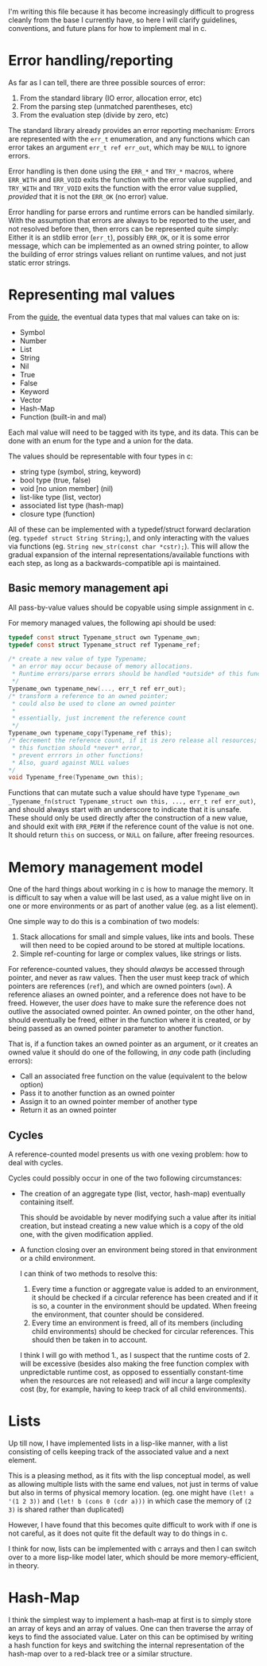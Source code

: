 I'm writing this file because it has become increasingly difficult
to progress cleanly from the base I currently have,
so here I will clarify guidelines, conventions, and future plans
for how to implement mal in c.

# Error handling/reporting

As far as I can tell, there are three possible sources of error:

 1. From the standard library (IO error, allocation error, etc)
 2. From the parsing step (unmatched parentheses, etc)
 3. From the evaluation step (divide by zero, etc)

The standard library already provides an error reporting mechanism:
Errors are represented with the `err_t` enumeration,
and any functions which can error takes an argument `err_t ref err_out`,
which may be `NULL` to ignore errors.

Error handling is then done using the `ERR_*` and `TRY_*` macros,
where `ERR_WITH` and `ERR_VOID` exits the function with the error value supplied,
and `TRY_WITH` and `TRY_VOID` exits the function with the error value supplied,
*provided* that it is not the `ERR_OK` (no error) value.

Error handling for parse errors and runtime errors can be handled similarly.
With the assumption that errors are always to be reported to the user,
and not resolved before then,
then errors can be represented quite simply:
Either it is an stdlib error (`err_t`), possibly `ERR_OK`,
or it is some error message,
which can be implemented as an owned string pointer,
to allow the building of error strings values reliant on runtime values,
and not just static error strings.

# Representing mal values

From the [guide](../../process/guide.md),
the eventual data types that mal values can take on is:

 - Symbol
 - Number
 - List
 - String
 - Nil
 - True
 - False
 - Keyword
 - Vector
 - Hash-Map
 - Function (built-in and mal)

Each mal value will need to be tagged with its type, and its data.
This can be done with an enum for the type and a union for the data.

The values should be representable with four types in c:

 - string type (symbol, string, keyword)
 - bool type (true, false)
 - void [no union member] (nil)
 - list-like type (list, vector)
 - associated list type (hash-map)
 - closure type (function)

All of these can be implemented with a typedef/struct forward declaration
(eg. `typedef struct String String;`),
and only interacting with the values via functions
(eg. `String new_str(const char *cstr);`).
This will allow the gradual expansion
of the internal representations/available functions with each step,
as long as a backwards-compatible api is maintained.

## Basic memory management api

All pass-by-value values should be copyable using simple assignment in c.

For memory managed values, the following api should be used:

```c
typedef const struct Typename_struct own Typename_own;
typedef const struct Typename_struct ref Typename_ref;

/* create a new value of type Typename;
 * an error may occur because of memory allocations.
 * Runtime errors/parse errors should be handled *outside* of this function.
 */
Typename_own typename_new(..., err_t ref err_out);
/* transform a reference to an owned pointer;
 * could also be used to clone an owned pointer
 *
 * essentially, just increment the reference count
 */
Typename_own typename_copy(Typename_ref this);
/* decrement the reference count, if it is zero release all resources;
 * this function should *never* error,
 * prevent errrors in other functions!
 * Also, guard against NULL values
*/
void Typename_free(Typename_own this);
```

Functions that can mutate such a value should have type
`Typename_own _Typename_fn(struct Typename_struct own this, ..., err_t ref err_out)`,
and should always start with an underscore to indicate that it is unsafe.
These should only be used directly after the construction of a new value,
and should exit with `ERR_PERM` if the reference count of the value is not one.
It should return `this` on success,
or `NULL` on failure,
after freeing resources.

# Memory management model

One of the hard things about working in c is how to manage the memory.
It is difficult to say when a value will be last used,
as a value might live on in one or more environments
or as part of another value (eg. as a list element).

One simple way to do this is a combination of two models:

 1. Stack allocations for small and simple values, like ints and bools.
    These will then need to be copied around to be stored at multiple locations.
 2. Simple ref-counting for large or complex values, like strings or lists.

For reference-counted values,
they should *always* be accessed through pointer,
and never as raw values.
Then the user must keep track of which pointers are references (`ref`),
and which are owned pointers (`own`).
A reference aliases an owned pointer,
and a reference does not have to be freed.
However, the user *does* have to make sure the reference
does not outlive the associated owned pointer.
An owned pointer, on the other hand,
should eventually be freed,
either in the function where it is created,
or by being passed as an owned pointer parameter to another function.

That is, if a function takes an owned pointer as an argument,
or it creates an owned value it should do one of the following,
in *any* code path (including errors):

 - Call an associated free function on the value (equivalent to the below option)
 - Pass it to another function as an owned pointer
 - Assign it to an owned pointer member of another type
 - Return it as an owned pointer

## Cycles

A reference-counted model presents us with one vexing problem:
how to deal with cycles.

Cycles could possibly occur in one of the two following circumstances:

 - The creation of an aggregate type (list, vector, hash-map)
   eventually containing itself.

   This should be avoidable by never modifying such a value
   after its initial creation,
   but instead creating a new value which is a copy of the old one,
   with the given modification applied.
 - A function closing over an environment
   being stored in that environment or a child environment.

   I can think of two methods to resolve this:

   1. Every time a function or aggregate value is added to an environment,
      it should be checked if a circular reference has been created
      and if it is so,
      a counter in the environment should be updated.
      When freeing the environment, that counter should be considered.
   2. Every time an environment is freed,
      all of its members (including child environments)
      should be checked for circular references.
      This should then be taken in to account.

   I think I will go with method 1.,
   as I suspect that the runtime costs of 2. will be excessive
   (besides also making the free function complex with unpredictable runtime cost,
   as opposed to essentially constant-time when the resources are not released)
   and will incur a large complexity cost
   (by, for example, having to keep track of all child environments).

# Lists

Up till now, I have implemented lists in a lisp-like manner,
with a list consisting of cells keeping track of the associated value
and a next element.

This is a pleasing method,
as it fits with the lisp conceptual model,
as well as allowing multiple lists with the same end values,
not just in terms of value but also in terms of physical memory location.
(eg. one might have `(let! a '(1 2 3))` and `(let! b (cons 0 (cdr a)))`
in which case the memory of `(2 3)` is shared rather than duplicated)

However, I have found that this becomes quite difficult to work with
if one is not careful,
as it does not quite fit the default way to do things in c.

I think for now,
lists can be implemented with c arrays
and then I can switch over to a more lisp-like model later,
which should be more memory-efficient, in theory.

# Hash-Map

I think the simplest way to implement a hash-map at first
is to simply store an array of keys
and an array of values.
One can then traverse the array of keys to find the associated value.
Later on this can be optimised by writing a hash function for keys
and switching the internal representation of the hash-map over to a red-black tree
or a similar structure.
